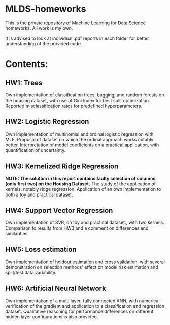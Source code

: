 # MLDS-homeworks
This is the private repository of Machine Learning for Data Science homeworks.
All work is my own.

It is advised to look at individual .pdf reports in each folder for better understanding of the provided code.


# Contents:
## HW1: Trees
Own implementation of classification trees, bagging, and random forests on the housing dataset, with use of Gini Index for best split optimization. Reported misclassification rates for predefined hyperparameters.

## HW2: Logistic Regression
Own implementation of multinomial and ordinal logistic regression with MLE. Proposal of dataset on which the ordinal approach works notably better. Interpretation of model coefficients on a practical application, with quantification of uncertainty.

## HW3:  Kernelized Ridge Regression
**NOTE: The solution in this report contains faulty selection of columns (only first two) on the Housing Dataset.** The study of the application of kernels: notably ridge regression. Application of an own implementation to both a toy and practical dataset.

## HW4: Support Vector Regression
Own implementation of SVR, on toy and practical dataset., with two kernels. Comparison to results from HW3 and a comment on differences and similarities.

## HW5: Loss estimation
Own implementation of holdout estimation and cross validation, with several demonstration on selection methods' effect on model risk estimation and split/test data variability.

## HW6: Artificial Neural Network
Own implementation of a multi layer, fully connected ANN, with numerical verification of the gradient and application to a classification and regression dataset. Qualitative reasoning for performance differences on different hidden layer configurations is also provided.
